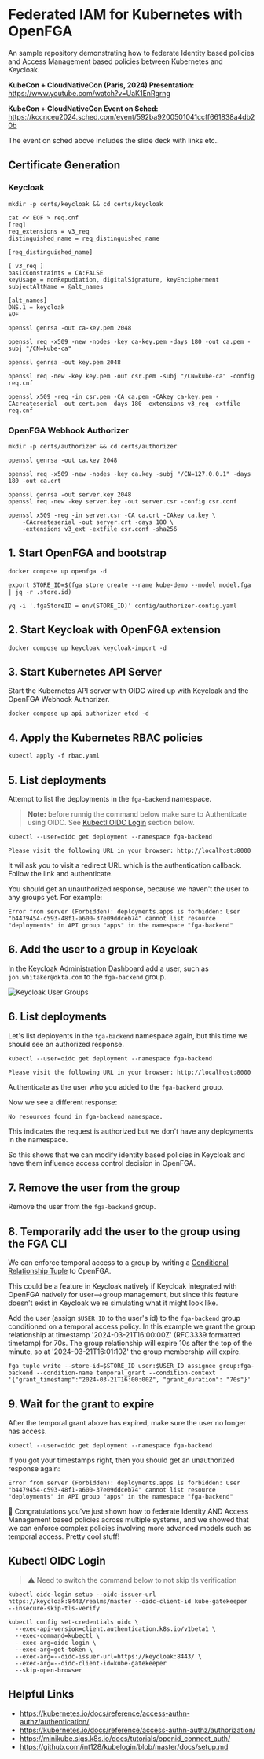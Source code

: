 # Federated IAM for Kubernetes with OpenFGA
An sample repository demonstrating how to federate Identity based policies and Access Management based policies between Kubernetes and Keycloak.

**KubeCon + CloudNativeCon (Paris, 2024) Presentation:** https://www.youtube.com/watch?v=UaK1EnRgrng

**KubeCon + CloudNativeCon Event on Sched:** https://kccnceu2024.sched.com/event/592ba9200501041ccff661838a4db20b

The event on sched above includes the slide deck with links etc..



## Certificate Generation
### Keycloak
```
mkdir -p certs/keycloak && cd certs/keycloak

cat << EOF > req.cnf
[req]
req_extensions = v3_req
distinguished_name = req_distinguished_name

[req_distinguished_name]

[ v3_req ]
basicConstraints = CA:FALSE
keyUsage = nonRepudiation, digitalSignature, keyEncipherment
subjectAltName = @alt_names

[alt_names]
DNS.1 = keycloak
EOF

openssl genrsa -out ca-key.pem 2048

openssl req -x509 -new -nodes -key ca-key.pem -days 180 -out ca.pem -subj "/CN=kube-ca"

openssl genrsa -out key.pem 2048

openssl req -new -key key.pem -out csr.pem -subj "/CN=kube-ca" -config req.cnf

openssl x509 -req -in csr.pem -CA ca.pem -CAkey ca-key.pem -CAcreateserial -out cert.pem -days 180 -extensions v3_req -extfile req.cnf
```

### OpenFGA Webhook Authorizer
```
mkdir -p certs/authorizer && cd certs/authorizer

openssl genrsa -out ca.key 2048

openssl req -x509 -new -nodes -key ca.key -subj "/CN=127.0.0.1" -days 180 -out ca.crt

openssl genrsa -out server.key 2048
openssl req -new -key server.key -out server.csr -config csr.conf

openssl x509 -req -in server.csr -CA ca.crt -CAkey ca.key \
    -CAcreateserial -out server.crt -days 180 \
    -extensions v3_ext -extfile csr.conf -sha256
```

## 1. Start OpenFGA and bootstrap
```shell
docker compose up openfga -d

export STORE_ID=$(fga store create --name kube-demo --model model.fga | jq -r .store.id)

yq -i '.fgaStoreID = env(STORE_ID)' config/authorizer-config.yaml
```

## 2. Start Keycloak with OpenFGA extension
```shell
docker compose up keycloak keycloak-import -d
```

## 3. Start Kubernetes API Server
Start the Kubernetes API server with OIDC wired up with Keycloak and the OpenFGA Webhook Authorizer.

```
docker compose up api authorizer etcd -d
```

## 4. Apply the Kubernetes RBAC policies
```
kubectl apply -f rbac.yaml
```

## 5. List deployments
Attempt to list the deployments in the `fga-backend` namespace.

> **Note:** before runnig the command below make sure to Authenticate using OIDC. See [Kubectl OIDC Login](#kubectl-oidc-login) section below.


```
kubectl --user=oidc get deployment --namespace fga-backend

Please visit the following URL in your browser: http://localhost:8000
```
It wil ask you to visit a redirect URL which is the authentication callback. Follow the link and authenticate.

You should get an unauthorized response, because we haven't the user to any groups yet. For example:

```
Error from server (Forbidden): deployments.apps is forbidden: User "b4479454-c593-48f1-a600-37e09ddceb74" cannot list resource "deployments" in API group "apps" in the namespace "fga-backend"
```

## 6. Add the user to a group in Keycloak
In the Keycloak Administration Dashboard add a user, such as `jon.whitaker@okta.com` to the `fga-backend` group.

![Keycloak User Groups](./assets/keycloak-user-groups.png)


## 6. List deployments
Let's list deployents in the `fga-backend` namespace again, but this time we should see an authorized response.

```
kubectl --user=oidc get deployment --namespace fga-backend

Please visit the following URL in your browser: http://localhost:8000
```

Authenticate as the user who you added to the `fga-backend` group.

Now we see a different response:
```
No resources found in fga-backend namespace.
```
This indicates the request is authorized but we don't have any deployments in the namespace.

So this shows that we can modify identity based policies in Keycloak and have them influence access control decision in OpenFGA.

## 7. Remove the user from the group

Remove the user from the `fga-backend` group.

## 8. Temporarily add the user to the group using the FGA CLI

We can enforce temporal access to a group by writing a [Conditional Relationship Tuple](https://openfga.dev/docs/concepts#:~:text=A%20conditional%20relationship%20tuple%20is,the%20evaluation%20of%20a%20condition.) to OpenFGA. 

This could be a feature in Keycloak natively if Keycloak integrated with OpenFGA natively for user-->group management, but since this feature doesn't exist in Keycloak we're simulating what it might look like.

Add the user (assign `$USER_ID` to the user's id) to the `fga-backend` group conditioned on a temporal access policy. In this example we grant the group relationship at timestamp '2024-03-21T16:00:00Z' (RFC3339 formatted timetamp) for 70s. The group relationship will expire 10s after the top of the minute, so at '2024-03-21T16:01:10Z' the group membership will expire.

```
fga tuple write --store-id=$STORE_ID user:$USER_ID assignee group:fga-backend --condition-name temporal_grant --condition-context '{"grant_timestamp":"2024-03-21T16:00:00Z", "grant_duration": "70s"}'
```

## 9. Wait for the grant to expire
After the temporal grant above has expired, make sure the user no longer has access.

```
kubectl --user=oidc get deployment --namespace fga-backend
```

If you got your timestamps right, then you should get an unauthorized response again:
```
Error from server (Forbidden): deployments.apps is forbidden: User "b4479454-c593-48f1-a600-37e09ddceb74" cannot list resource "deployments" in API group "apps" in the namespace "fga-backend"
```

🎉 Congratulations you've just shown how to federate Identity AND Access Management based policies across multiple systems, and we showed that we can enforce complex policies involving more advanced models such as temporal access. Pretty cool stuff!

## Kubectl OIDC Login
> ⚠️ Need to switch the command below to not skip tls verification

```shell
kubectl oidc-login setup --oidc-issuer-url https://keycloak:8443/realms/master --oidc-client-id kube-gatekeeper  --insecure-skip-tls-verify

kubectl config set-credentials oidc \
  --exec-api-version=client.authentication.k8s.io/v1beta1 \
  --exec-command=kubectl \
  --exec-arg=oidc-login \
  --exec-arg=get-token \
  --exec-arg=--oidc-issuer-url=https://keycloak:8443/ \
  --exec-arg=--oidc-client-id=kube-gatekeeper
  --skip-open-browser
```

## Helpful Links
* https://kubernetes.io/docs/reference/access-authn-authz/authentication/
* https://kubernetes.io/docs/reference/access-authn-authz/authorization/
* https://minikube.sigs.k8s.io/docs/tutorials/openid_connect_auth/
* https://github.com/int128/kubelogin/blob/master/docs/setup.md